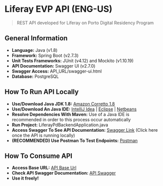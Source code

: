 # Liferay EVP API (ENG-US)
>  REST API developed for Liferay on Porto Digital Residency Program

## General Information
-   **Language:**   Java (v1.8)
-   **Framework:**   Spring Boot (v2.7.3)
-   **Unit Tests Frameworks:**   JUnit (v4.12) and Mockito (v1.10.19)
-   **API Documentation:**   Swagger UI (v2.7.0)
-   **Swagger Access:**   API_URL/swagger-ui.html
-   **Database:**   PostgreSQL

## How To Run API Locally
-   **Use/Download Java JDK 1.8:**   [Amazon Corretto 1.8](https://docs.aws.amazon.com/corretto/latest/corretto-8-ug/downloads-list.html)
-   **Use/Download An Java IDE:**   [IntelliJ Idea](https://www.jetbrains.com/idea/download/#section=windows) | [Eclipse](https://www.eclipse.org/downloads/packages/) | [Netbeans](https://netbeans.apache.org/download/index.html)
-   **Resolve Dependencies With Maven:**   Use of a Java IDE is recommended in order to this process occur automatically
-   **Run Project:**   LiferayPdBackendApplication.java
-   **Access Swagger To See API Documentation:**   [Swagger Link](http://localhost:8080/swagger-ui/#/) (Click here once the API is running locally)
-   **(RECOMMENDED) Use Postman To Test Endpoints:**   [Postman](https://www.postman.com/downloads/)

## How To Consume API
-   **Access Base URL:**   [API Base Url](https://evp-api.herokuapp.com)
-   **Check API Swagger Documentation:**   [API Swagger](https://evp-api.herokuapp.com/swagger-ui/#/)
-   **Use it freely!**
